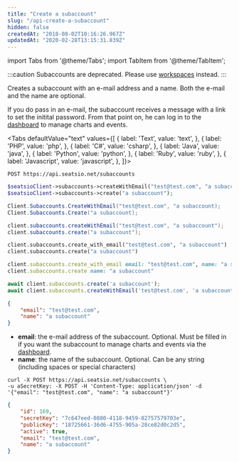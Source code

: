 ```yaml
---
title: "Create a subaccount"
slug: "/api-create-a-subaccount"
hidden: false
createdAt: "2018-08-02T10:16:26.967Z"
updatedAt: "2020-02-28T13:15:31.839Z"
---
```


import Tabs from '@theme/Tabs';
import TabItem from '@theme/TabItem';


:::caution 
Subaccounts are deprecated. Please use [workspaces](api-workspaces) instead.
:::

Creates a subaccount with an e-mail address and a name. Both the e-mail and the name are optional.
 
If you do pass in an e-mail, the subaccount receives a message with a link to set the initital password. From that point on, he can log in to the [dashboard](https://app.seats.io) to manage charts and events.



<Tabs 
  defaultValue="text"
  values={[
{ label: 'Text', value: 'text', },
{ label: 'PHP', value: 'php', },
{ label: 'C#', value: 'csharp', },
{ label: 'Java', value: 'java', },
{ label: 'Python', value: 'python', },
{ label: 'Ruby', value: 'ruby', },
{ label: 'Javascript', value: 'javascript', },
]}>
<TabItem value='text'>

```text
POST https://api.seatsio.net/subaccounts
```

</TabItem>
<TabItem value='php'>

```php
$seatsioClient->subaccounts->createWithEmail("test@test.com", "a subaccount");
$seatsioClient->subaccounts->create("a subaccount");
```

</TabItem>
<TabItem value='csharp'>

```csharp
Client.Subaccounts.CreateWithEmail("test@test.com", "a subaccount);
Client.Subaccounts.Create("a subaccount);

```

</TabItem>
<TabItem value='java'>

```java
client.subaccounts.createWithEmail("test@test.com", "a subaccount");
client.subaccounts.create("a subaccount");
```

</TabItem>
<TabItem value='python'>

```python
client.subaccounts.create_with_email("test@test.com", "a subaccount")
client.subaccounts.create("a subaccount")
```

</TabItem>
<TabItem value='ruby'>

```ruby
client.subaccounts.create_with_email email: "test@test.com", name: "a subaccount"
client.subaccounts.create name: "a subaccount"
```

</TabItem>
<TabItem value='javascript'>

```javascript
await client.subaccounts.create('a subaccount');
await client.subaccounts.createWithEmail('test@test.com', 'a subaccount');
```

</TabItem>
</Tabs>





```json
{
    "email": "test@test.com",
    "name": "a subaccount"
}
```

* **email**: the e-mail address of the subaccount. Optional. Must be filled in if you want the subaccount to manage charts and events via the [dashboard](https://app.seats.io). 
* **name**: the name of the subaccount. Optional. Can be any string (including spaces or special characters)

```curl
curl -X POST https://api.seatsio.net/subaccounts \
-u aSecretKey: -X POST -H 'Content-Type: application/json' -d '{"email": "test@test.com", "name": "a subaccount"}'
```



```json
{
    "id": 169,
    "secretKey": "7c647eed-0880-4118-9459-82757579703e",
    "publicKey": "18725661-36d6-4755-905a-28ce82d0c2d5",
    "active": true,
    "email": "test@test.com",
    "name": "a subaccount"
}

```

